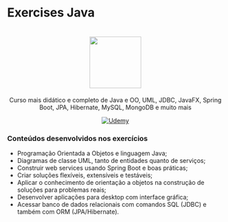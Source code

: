 <h1>Exercises Java</h1>



<h1 align="center">
  <img src="https://cdn.iconscout.com/icon/free/png-256/java-43-569305.png" width="120">
</h1>

<p align="center">Curso mais didático e completo de Java e OO, UML, JDBC, JavaFX, Spring Boot, JPA, Hibernate, MySQL, MongoDB e muito mais</p>

<p align="center">
  <a href="https://www.udemy.com/course/java-curso-completo/">
    <img src="https://img.shields.io/badge/License-MIT-blue.svg" alt="Udemy">
  </a>
</p>

<h3>Conteúdos desenvolvidos nos exercícios</h3>

* Programação Orientada a Objetos e linguagem Java;
* Diagramas de classe UML, tanto de entidades quanto de serviços;
* Construir web services usando Spring Boot e boas práticas;
* Criar soluções flexíveis, extensíveis e testáveis;
* Aplicar o conhecimento de orientação a objetos na construção de soluções para problemas reais;
* Desenvolver aplicações para desktop com interface gráfica;
* Acessar banco de dados relacionais com comandos SQL (JDBC) e também com ORM (JPA/Hibernate).
